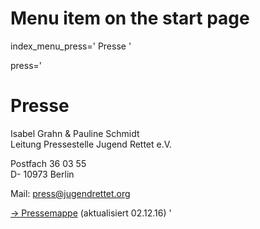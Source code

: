 # Menu item on the start page
index_menu_press='
Presse
'

press='
# Presse

Isabel Grahn & Pauline Schmidt  
Leitung Pressestelle Jugend Rettet e.V.

Postfach 36 03 55  
D- 10973 Berlin

Mail: [press@jugendrettet.org](mailto://press@jugendrettet.org)

[→ Pressemappe](/f/files/Pressemappe_JR.pdf) (aktualisiert 02.12.16)
'